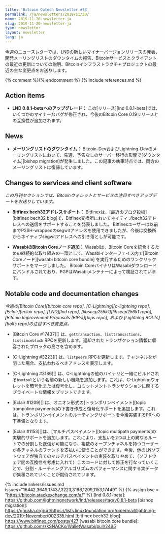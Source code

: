 ```yaml
---
title: 'Bitcoin Optech Newsletter #73'
permalink: /ja/newsletters/2019/11/20/
name: 2019-11-20-newsletter-ja
slug: 2019-11-20-newsletter-ja
type: newsletter
layout: newsletter
lang: ja
---
```


今週のニュースレターでは、LNDの新しいマイナーバージョンリリースの発表、開発メーリングリストのダウンタイムの報告、Bitcoinサービスとクライアントの最近の更新についての説明、Bitcoinインフラストラクチャプロジェクトの最近の主な変更点をお送りします。

{% comment %}<!-- include references.md below the fold but above any Jekyll/Liquid variables-->{% endcomment %}
{% include references.md %}

## Action items

- **LND 0.8.1-betaへのアップグレード：** この[リリース][lnd 0.8.1-beta]では、いくつかのマイナーなバグが修正され、今後のBitcoin Core 0.19リリースとの互換性が追加されます。

## News

- **<!--mailing-list-downtime-->メーリングリストのダウンタイム：** Bitcoin-DevおよびLightning-Devのメーリングリストにおいて、先週、予告なしのサーバー移行の影響で[ダウンタイム][bishop migration]が発生しました。この記事の執筆時点では、両方のメーリングリストは復帰しています。

## Changes to services and client software

*この月刊セクションでは、Bitcoinウォレットとサービスの注目すべきアップデートをお送りしています。*

- **Bitfinex bech32アドレスサポート：** Bitfinexは、[最近のブログ投稿][bitfinex bech32 blog]で、Bitfinex交換所においてネイティブbech32アドレスへの送信をサポートすることを発表しました。 Bitfinexユーザーは以前までP2SH-wrappedのsegwitアドレスを使用できましたが、今後は交換所からネイティブsegwitアドレスへの引き落としが可能です。

- **WasabiのBitcoin Coreノード追加：** Wasabiは、Bitcoin Coreを統合するための継続的な取り組みの一環として、Wasabiインターフェイス内で[Bitcoin Coreノード][wasabi bitcoin core bundle] を実行するためのワンクリックサポートをマージしました。 Bitcoin CoreバイナリはWasabiダウンロードにバンドルされており、PGPはWasabiメンテナーによって検証されています。

## Notable code and documentation changes

*今週の[Bitcoin Core][bitcoin core repo],
[C-Lightning][c-lightning repo], [Eclair][eclair repo], [LND][lnd repo],
[libsecp256k1][libsecp256k1 repo], [Bitcoin Improvement Proposals
(BIPs)][bips repo], および [Lightning BOLTs][bolts repo]の注目すべき変更点。*

- [Bitcoin Core #17437][] は、`gettransaction`、`listtransactions`、`listsinceblock` RPCを更新します。返却されたトランザクション情報に収容されたブロックの高さを含めます。

- [C-Lightning #3223][] は、`listpeers` RPCを更新します。チャンネルをが閉じた場合、支払われるべきアドレスを表示します。

- [C-Lightning #3186][] は、C-Lightningの他のバイナリと一緒にビルドされる`hsmtool`という名前の新しい機能を追加します。これは、C-Lightningウォレットを暗号化または復号化し、コミットメントトランザクションに関するプライベートな情報をプリントできます。

- [Eclair #1209][] は、オニオン形式の[トランポリンペイメント][topic trampoline payments]の下書き作成と復号化サポートを追加します。これは、トランポリンペイメントのルーティングサポートを今後実装するPRへの下準備となります。

- [Eclair #1153][]は、[マルチパスペイメント][topic multipath payments]の実験的サポートを追加します。これにより、支払いを2つ以上の異なるルートでの分割した送信が可能になり、複数のオープンチャネルを持つユーザーが各チャネルのファンドを支払いに使うことができます。今後、他のLNソフトウェアが独自でのマルチパスペイメントの実装を取りやめて、（ソフトウェア間の互換性を考慮に入れて）このコードに対して修正を行なっていくことで、分割・ルーティングアルゴリズムのパフォーマンスに関する実データが集積されていくことが期待されています。

{% include linkers/issues.md issues="16442,3649,17437,3223,3186,1209,1153,17449" %}
{% assign bse = "https://bitcoin.stackexchange.com/a/" %}
[lnd 0.8.1-beta]: https://github.com/lightningnetwork/lnd/releases/tag/v0.8.1-beta
[bishop migration]: https://gnusha.org/url/https://lists.linuxfoundation.org/pipermail/lightning-dev/2019-November/002335.html
[bitfinex bech32 blog]: https://www.bitfinex.com/posts/427
[wasabi bitcoin core bundle]: https://github.com/zkSNACKs/WalletWasabi/pull/2495

